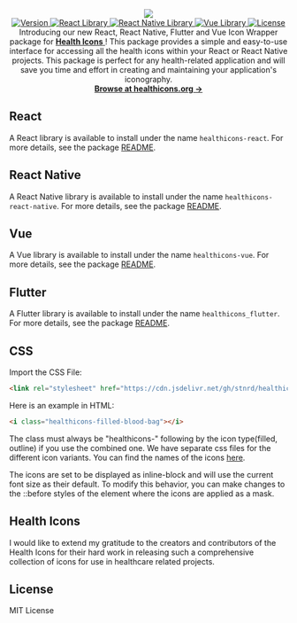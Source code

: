 <div align="center">
    <image src="assets/og_image.png">
</div>

<div align="center">
  <a href="https://github.com/stnrd/healthicons/releases">
    <img src="https://img.shields.io/github/v/release/stnrd/healthicons?style=flat-square" alt="Version" />
  </a>
  <a href="https://www.npmjs.com/package/healthicons-react">
    <img src="https://img.shields.io/npm/dm/healthicons-react?color=98E8F3&label=react&style=flat-square" alt="React Library" />
  </a>
  <a href="https://www.npmjs.com/package/healthicons-react-native">
    <img src="https://img.shields.io/npm/dm/healthicons-react-native?color=98E8F3&label=react-native&style=flat-square" alt="React Native Library" />
  </a>
  <a href="https://www.npmjs.com/package/healthicons-vue">
    <img src="https://img.shields.io/npm/dm/healthicons-vue?color=98E8F3&label=vue&style=flat-square" alt="Vue Library" />
  </a>
  <a href="https://github.com/stnrd/healthicons/blob/main/LICENSE">
    <img src="https://img.shields.io/github/license/stnrd/healthicons?style=flat-square" alt="License" />
  </a>
</div>

<div align="center">
  Introducing our new React, React Native, Flutter and Vue Icon Wrapper package for <a href="https://healthicons.org"><strong>Health Icons</strong> </a>! This package provides a simple and easy-to-use interface for accessing all the health icons within your React or React Native projects. This package is perfect for any health-related application and will save you time and effort in creating and maintaining your application's iconography.
</div>

<div align="center">
  <a href="https://healthicons.org"><strong>Browse at healthicons.org &rarr;</strong></a>
</div>

<!-- ## Basic

The icons are available via the `healthicons` NPM package:

```bash
yarn add healthicons
# or
npm i healthicons
```

Example usage:

```js
import HealthIcons from "healthicons/icons/healthicons.svg";
``` -->

## React

A React library is available to install under the name `healthicons-react`. For more details, see the package [README](./packages/healthicons-react).

## React Native

A React Native library is available to install under the name `healthicons-react-native`. For more details, see the package [README](./packages/healthicons-react-native).

## Vue

A Vue library is available to install under the name `healthicons-vue`. For more details, see the package [README](./packages/healthicons-vue).

## Flutter

A Flutter library is available to install under the name `healthicons_flutter`. For more details, see the package [README](./packages/healthicons-flutter).

## CSS

Import the CSS File:

```html
<link rel="stylesheet" href="https://cdn.jsdelivr.net/gh/stnrd/healthicons@main/css/healthicons.css" />
```

Here is an example in HTML:

```html
<i class="healthicons-filled-blood-bag"></i>
```

The class must always be "healthicons-" following by the icon type(filled, outline) if you use the combined one. We have separate css files for the different icon variants. You can find the names of the icons [here](https://healthicons.org/).

The icons are set to be displayed as inline-block and will use the current font size as their default. To modify this behavior, you can make changes to the ::before styles of the element where the icons are applied as a mask.

## Health Icons

I would like to extend my gratitude to the creators and contributors of the Health Icons for their hard work in releasing such a comprehensive collection of icons for use in healthcare related projects.

## License

MIT License
